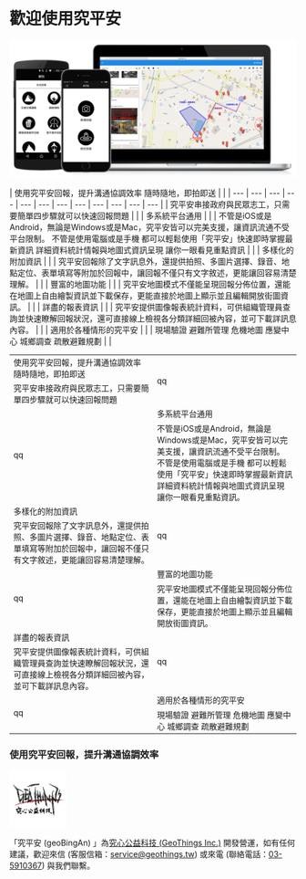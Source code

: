 # 歡迎使用究平安

![](.gitbook/assets/geobingan-zh-01.png)

| 使用究平安回報，提升溝通協調效率 隨時隨地，即拍即送 |  |
| --- | --- | --- | --- | --- | --- | --- | --- | --- | --- | --- | --- |
| 究平安串接政府與民眾志工，只需要簡單四步驟就可以快速回報問題 |  |
| 多系統平台通用 |  |
| 不管是iOS或是Android，無論是Windows或是Mac，究平安皆可以完美支援，讓資訊流通不受平台限制。 不管是使用電腦或是手機 都可以輕鬆使用「究平安」快速即時掌握最新資訊 詳細資料統計情報與地圖式資訊呈現 讓你一眼看見重點資訊 |  |
| 多樣化的附加資訊 |  |
| 究平安回報除了文字訊息外，還提供拍照、多圖片選擇、錄音、地點定位、表單填寫等附加於回報中，讓回報不僅只有文字敘述，更能讓回容易清楚理解。 |  |
| 豐富的地圖功能 |  |
| 究平安地圖模式不僅能呈現回報分佈位置，還能在地圖上自由繪製資訊並下載保存，更能直接於地圖上顯示並且編輯開放街圖資訊。 |  |
| 詳盡的報表資訊 |  |
| 究平安提供圖像報表統計資料，可供組織管理員查詢並快速瞭解回報狀況，還可直接線上檢視各分類詳細回被內容，並可下載詳訊息內容。 |  |
| 適用於各種情形的究平安 |  |
| 現場驗證 避難所管理 危機地圖 應變中心 城鄉調查 疏散避難規劃 |  |

<table width="100%" border="0px">
  <tr>
    <td width="50%">使用究平安回報，提升溝通協調效率 隨時隨地，即拍即送</td>
    <td width="50%" rowspan="2">qq</td>
  </tr>
  <tr>
    <td>究平安串接政府與民眾志工，只需要簡單四步驟就可以快速回報問題</td>
  </tr>
  <tr>
    <td width="50%" rowspan="2">qq</td>
    <td width="50%">多系統平台通用</td>
  </tr>
  <tr>
    <td>不管是iOS或是Android，無論是Windows或是Mac，究平安皆可以完美支援，讓資訊流通不受平台限制。 不管是使用電腦或是手機 都可以輕鬆使用「究平安」快速即時掌握最新資訊 詳細資料統計情報與地圖式資訊呈現 讓你一眼看見重點資訊。</td>
  </tr>
  <tr>
    <td width="50%">多樣化的附加資訊</td>
    <td width="50%" rowspan="2">qq</td>
  </tr>
  <tr>
    <td>究平安回報除了文字訊息外，還提供拍照、多圖片選擇、錄音、地點定位、表單填寫等附加於回報中，讓回報不僅只有文字敘述，更能讓回容易清楚理解。</td>
  </tr>
  <tr>
    <td width="50%" rowspan="2">qq</td>
    <td width="50%">豐富的地圖功能</td>
  </tr>
  <tr>
    <td>究平安地圖模式不僅能呈現回報分佈位置，還能在地圖上自由繪製資訊並下載保存，更能直接於地圖上顯示並且編輯開放街圖資訊。</td>
  </tr>  <tr>
    <td width="50%">詳盡的報表資訊</td>
    <td width="50%" rowspan="2">qq</td>
  </tr>
  <tr>
    <td>究平安提供圖像報表統計資料，可供組織管理員查詢並快速瞭解回報狀況，還可直接線上檢視各分類詳細回被內容，並可下載詳訊息內容。</td>
  </tr>
  <tr>
    <td width="50%" rowspan="2">qq</td>
    <td width="50%">適用於各種情形的究平安</td>
  </tr>
  <tr>
    <td>現場驗證 避難所管理 危機地圖 應變中心 城鄉調查 疏散避難規劃</td>
  </tr>
</table>


### 使用究平安回報，提升溝通協調效率

![](.gitbook/assets/01-100.png)

「究平安 \(geoBingAn\) 」為[究心公益科技 \(GeoThings Inc.\)](http://geothings.tw) 開發營運，如有任何建議，歡迎來信 \(客服信箱：[service@geothings.tw](mailto:service@geothings.tw)\) 或來電 \(聯絡電話：[03-5910367](tel:035910367)\) 與我們聯繫。

